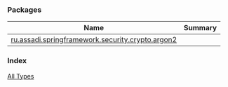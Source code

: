 

### Packages

| Name | Summary |
|---|---|
| [ru.assadi.springframework.security.crypto.argon2](ru.assadi.springframework.security.crypto.argon2/index.md) |  |

### Index

[All Types](alltypes/index.md)